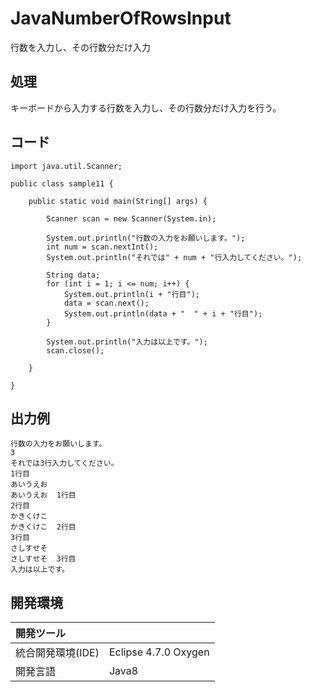 # JavaNumberOfRowsInput
行数を入力し、その行数分だけ入力

## 処理
キーボードから入力する行数を入力し、その行数分だけ入力を行う。

## コード
```
import java.util.Scanner;

public class sample11 {

	public static void main(String[] args) {

		Scanner scan = new Scanner(System.in);

		System.out.println("行数の入力をお願いします。");
		int num = scan.nextInt();
		System.out.println("それでは" + num + "行入力してください。");

		String data;
		for (int i = 1; i <= num; i++) {
			System.out.println(i + "行目");
			data = scan.next();
			System.out.println(data + "  " + i + "行目");
		}

		System.out.println("入力は以上です。");
		scan.close();

	}

}
```

## 出力例
```
行数の入力をお願いします。  
3  
それでは3行入力してください。  
1行目  
あいうえお  
あいうえお  1行目  
2行目  
かきくけこ  
かきくけこ  2行目  
3行目  
さしすせそ  
さしすせそ  3行目  
入力は以上です。
```
  
## 開発環境
| 開発ツール |  |
|:-|:-|
| 統合開発環境(IDE) | Eclipse 4.7.0 Oxygen |
| 開発言語 | Java8 |
